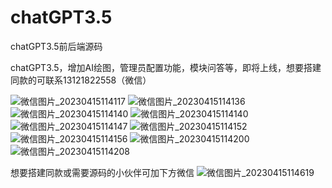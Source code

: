 # chatGPT3.5
chatGPT3.5前后端源码

chatGPT3.5，增加AI绘图，管理员配置功能，模块问答等，即将上线，想要搭建同款的可联系13121822558（微信）

![微信图片_20230415114117](https://user-images.githubusercontent.com/125850273/232181361-18c2bcbd-6603-4539-8b09-d05f9262ed17.jpg)
![微信图片_20230415114136](https://user-images.githubusercontent.com/125850273/232181367-70ab07eb-76d2-4fa1-a1d1-e2baaf06c0b9.jpg)
![微信图片_20230415114140](https://user-images.githubusercontent.com/125850273/232181382-5c4694ad-ecca-4a7e-93ca-9b396c88c3bb.jpg)
![微信图片_20230415114140](https://user-images.githubusercontent.com/125850273/232181376-08f35948-dc0f-4992-9167-f744e892daa8.jpg)
![微信图片_20230415114147](https://user-images.githubusercontent.com/125850273/232181388-f8e599bd-1346-4b8b-9071-d9f112309c7a.jpg)
![微信图片_20230415114152](https://user-images.githubusercontent.com/125850273/232181394-d8232c2b-d988-4745-9ce3-823f6befa2ba.jpg)
![微信图片_20230415114156](https://user-images.githubusercontent.com/125850273/232181395-4b0b00c8-1ccf-49f8-b0ab-5d5fe3b4ef1b.jpg)
![微信图片_20230415114200](https://user-images.githubusercontent.com/125850273/232181399-97c576e6-922e-459d-a9ef-13f15fa1d499.jpg)
![微信图片_20230415114208](https://user-images.githubusercontent.com/125850273/232181400-b2846ec4-e41f-403b-bae3-4d82d80206fa.jpg)

想要搭建同款或需要源码的小伙伴可加下方微信
![微信图片_20230415114619](https://user-images.githubusercontent.com/125850273/232181451-db3a4b5d-206f-4b07-886f-56ce63c45c62.jpg)




